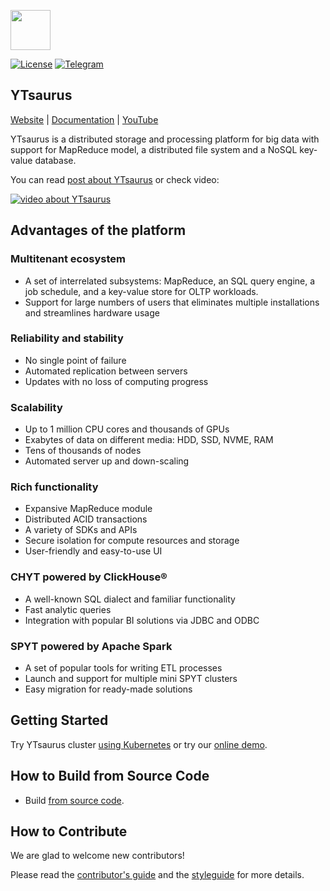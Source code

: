 <img width="64" src="yt/docs/images/logo.png"/><br/>


[![License](https://img.shields.io/badge/License-Apache%202.0-blue.svg)](https://github.com/ytsaurus/ytsaurus/blob/main/LICENSE)
[![Telegram](https://img.shields.io/badge/chat-on%20Telegram-2ba2d9.svg)](https://t.me/ytsaurus)

## YTsaurus

[Website](https://ytsaurus.tech) |
[Documentation](https://ytsaurus.tech/docs) |
[YouTube](https://www.youtube.com/@ytsaurus) 

YTsaurus is a distributed storage and processing platform for big data with support for MapReduce model, a distributed file system and a NoSQL key-value database.

You can read [post about YTsaurus](https://medium.com/p/42e7f5fa5fc6) or check video:

[![video about YTsaurus](yt/docs/images/ytsaurus-promo-video.png)](https://youtu.be/4Q2EB_uimLs)

## Advantages of the platform

### Multitenant ecosystem
* A set of interrelated subsystems: MapReduce, an SQL query engine, a job schedule, and a key-value store for OLTP workloads.
* Support for large numbers of users that eliminates multiple installations and streamlines hardware usage
### Reliability and stability
* No single point of failure 
* Automated replication between servers 
* Updates with no loss of computing progress
### Scalability
* Up to 1 million CPU cores and thousands of GPUs 
* Exabytes of data on different media: HDD, SSD, NVME, RAM 
* Tens of thousands of nodes 
* Automated server up and down-scaling
### Rich functionality
* Expansive MapReduce module 
* Distributed ACID transactions
* A variety of SDKs and APIs 
* Secure isolation for compute resources and storage 
* User-friendly and easy-to-use UI
### CHYT powered by ClickHouse®
* A well-known SQL dialect and familiar functionality
* Fast analytic queries 
* Integration with popular BI solutions via JDBC and ODBC
### SPYT powered by Apache Spark
* A set of popular tools for writing ETL processes
* Launch and support for multiple mini SPYT clusters 
* Easy migration for ready-made solutions

## Getting Started

Try YTsaurus cluster [using Kubernetes](https://ytsaurus.tech/docs/en/overview/try-yt#kubernetes) or try our [online demo](https://ytsaurus.tech).

## How to Build from Source Code
* Build [from source code](BUILD.md).

## How to Contribute

We are glad to welcome new contributors!

Please read the [contributor's guide](CONTRIBUTING.md) and the [styleguide](yt/styleguide/styleguide.md) for more details.
